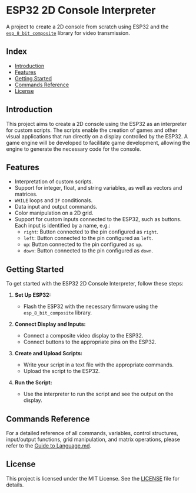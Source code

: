 # ESP32 2D Console Interpreter

A project to create a 2D console from scratch using ESP32 and the [`esp_8_bit_composite`](https://github.com/Roger-random/ESP_8_BIT_composite) library for video transmission.

## Index

- [Introduction](#introduction)
- [Features](#features)
- [Getting Started](#getting-started)
- [Commands Reference](#commands-reference)
- [License](#license)

## Introduction

This project aims to create a 2D console using the ESP32 as an interpreter for custom scripts. The scripts enable the creation of games and other visual applications that run directly on a display controlled by the ESP32. A game engine will be developed to facilitate game development, allowing the engine to generate the necessary code for the console.

## Features

- Interpretation of custom scripts.
- Support for integer, float, and string variables, as well as vectors and matrices.
- `WHILE` loops and `IF` conditionals.
- Data input and output commands.
- Color manipulation on a 2D grid.
- Support for custom inputs connected to the ESP32, such as buttons. Each input is identified by a name, e.g.:
  - `right`: Button connected to the pin configured as `right`.
  - `left`: Button connected to the pin configured as `left`.
  - `up`: Button connected to the pin configured as `up`.
  - `down`: Button connected to the pin configured as `down`.


## Getting Started

To get started with the ESP32 2D Console Interpreter, follow these steps:

1. **Set Up ESP32:**
   - Flash the ESP32 with the necessary firmware using the `esp_8_bit_composite` library.

2. **Connect Display and Inputs:**
   - Connect a composite video display to the ESP32.
   - Connect buttons to the appropriate pins on the ESP32.

3. **Create and Upload Scripts:**
   - Write your script in a text file with the appropriate commands.
   - Upload the script to the ESP32.

4. **Run the Script:**
   - Use the interpreter to run the script and see the output on the display.

## Commands Reference

For a detailed reference of all commands, variables, control structures, input/output functions, grid manipulation, and matrix operations, please refer to the [Guide to Language.md](Guide_To_Language.md).

## License

This project is licensed under the MIT License. See the [LICENSE](LICENSE) file for details.
